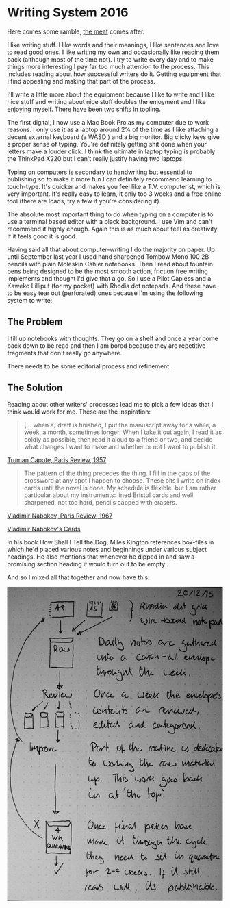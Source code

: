 # Writing System 2016

Here comes some ramble, [the meat](#theMeat) comes after.

I like writing stuff. I like words and their meanings, I like
sentences and love to read good ones. I like writing my own and
occasionally like reading them back (although most of the time
not). I try to write every day and to make things more interesting
I pay far too much attention to the process. This includes reading
about how successful writers do it. Getting equipment that I find
appealing and making that part of the process. 

I'll write a little more about the equipment because I like to
write and I like nice stuff and writing about nice stuff doubles
the enjoyment and I like enjoying myself. There have been two
shifts in tooling.

The first digital, I now use a Mac Book Pro as
my computer due to work reasons. I only use it as a laptop around
2% of the time as I like attaching a decent external keyboard (a WASD
) and a big monitor. Big clicky keys give a proper sense of typing.
You're definitely getting shit done when your letters make a louder
click. I think the ultimate in laptop typing is probably the
ThinkPad X220 but I can't really justify having two laptops.

Typing on computers is secondary to handwriting but essential to
publishing so to make it more fun I can definitely recommend
learning to touch-type. It's quicker and makes you feel like a T.V.
computerist, which is very important. It's really easy to learn, it
only too 3 weeks and a free online tool (there are loads, try a few
if you're considering it).

The absolute most important thing to do when typing on a computer
is to use a terminal based editor with a black background. I use
Vim and can't recommend it highly enough. Again this is as much
about feel as creativity. If it feels good it is good.

Having said all that about computer-writing I do the majority on
paper. Up until September last year I used hand sharpened Tombow
Mono 100 2B pencils with plain Moleskin Cahier notebooks. Then I
read about fountain pens being designed to be the most smooth
action, friction free writing implements and thought I'd give that
a go. So I use a Pilot Capless and a Kaweko Lilliput (for my
pocket) with Rhodia dot notepads. And these have to be easy tear
out (perforated) ones because I'm using the following system to
write:

## <a id='theMeat'></a>The Problem

I fill up notebooks with thoughts. They go on a shelf and once a
year come back down to be read and then I am bored because
they are repetitive fragments that don't really go anywhere.

There needs to be some editorial process and refinement.

## The Solution

Reading about other writers' processes lead me to pick a few ideas
that I think would work for me. These are the inspiration:

> [… when a] draft is finished, I put the manuscript away for a while, a week,
> a month, sometimes longer. When I take it out again, I read it as
> coldly as possible, then read it aloud to a friend or two, and
> decide what changes I want to make and whether or not I want to
> publish it.

[Truman Capote, Paris Review, 1957](http://www.theparisreview.org/interviews/4867/the-art-of-fiction-no-17-truman-capote)

> The pattern of the thing precedes the thing. I fill in the gaps
> of the crossword at any spot I happen to choose. These bits I
> write on index cards until the novel is done. My schedule is
> flexible, but I am rather particular about my instruments: lined
> Bristol cards and well sharpened, not too hard, pencils capped
> with erasers.

[Vladimir Nabokov, Paris Review, 1967](http://www.theparisreview.org/interviews/4310/the-art-of-fiction-no-40-vladimir-nabokov)

[Vladimir Nabokov's Cards](http://www.openculture.com/2014/02/the-notecards-on-which-vladimir-nabokov-wrote-lolita.html)

In his book How Shall I Tell the Dog, Miles Kington references
box-files in which he'd placed various notes and beginnings under
various subject headings. He also mentions that whenever he dipped
in and saw a promising section heading it would turn out to be empty.

And so I mixed all that together and now have this:

![A picture of my notes on this writing system.](./writingSystem2016.jpg)
